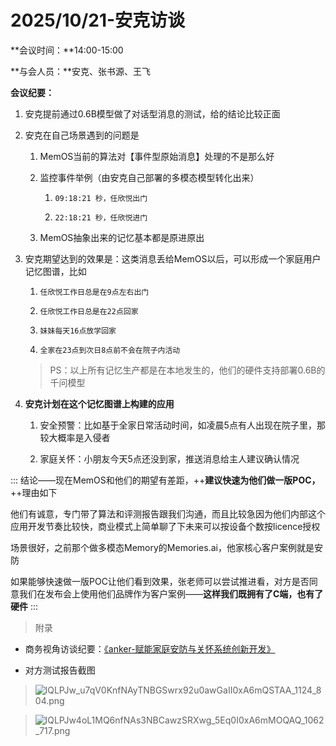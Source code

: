 # 2025/10/21-安克访谈

**会议时间：**14:00-15:00

**与会人员：**安克、张书源、王飞

**会议纪要：**

1.  安克提前通过0.6B模型做了对话型消息的测试，给的结论比较正面
    
2.  安克在自己场景遇到的问题是
    
    1.  MemOS当前的算法对【事件型原始消息】处理的不是那么好
        
    2.  监控事件举例（由安克自己部署的多模态模型转化出来）
        
        1.  `09:18:21 秒，任欣悦出门`
            
        2.  `22:18:21 秒，任欣悦进门`
            
    3.  MemOS抽象出来的记忆基本都是原进原出
        
    
3.  安克期望达到的效果是：这类消息丢给MemOS以后，可以形成一个家庭用户记忆图谱，比如
    
    1.  `任欣悦工作日总是在9点左右出门`
        
    2.  `任欣悦工作日总是在22点回家`
        
    3.  `妹妹每天16点放学回家`
        
    4.  `全家在23点到次日8点前不会在院子内活动`
        
    
    > PS：以上所有记忆生产都是在本地发生的，他们的硬件支持部署0.6B的千问模型
    
4.  **安克计划在这个记忆图谱上构建的应用**
    
    1.  安全预警：比如基于全家日常活动时间，如凌晨5点有人出现在院子里，那较大概率是入侵者
        
    2.  家庭关怀：小朋友今天5点还没到家，推送消息给主人建议确认情况
        

:::
结论——现在MemOS和他们的期望有差距，++**建议快速为他们做一版POC，**++理由如下

他们有诚意，专门带了算法和评测报告跟我们沟通，而且比较急因为他们内部这个应用开发节奏比较快，商业模式上简单聊了下未来可以按设备个数按licence授权

场景很好，之前那个做多模态Memory的Memories.ai，他家核心客户案例就是安防

如果能够快速做一版POC让他们看到效果，张老师可以尝试推进看，对方是否同意我们在发布会上使用他们品牌作为客户案例——**这样我们既拥有了C端，也有了硬件**
:::

> 附录

*   商务视角访谈纪要：[《anker-赋能家庭安防与关怀系统创新开发》](https://alidocs.dingtalk.com/i/nodes/G53mjyd80pZByQAZTbYwerlz86zbX04v)
    
*   对方测试报告截图
    

> ![lQLPJw_u7qV0KnfNAyTNBGSwrx92u0awGaII0xA6mQSTAA_1124_804.png](https://alidocs.oss-cn-zhangjiakou.aliyuncs.com/res/r4mlQ5b4r3eAXlxo/img/28d98037-7258-444f-8fe4-a82a628dcbf1.png)

> ![lQLPJw4oL1MQ6nfNAs3NBCawzSRXwg_5Eq0I0xA6mMOQAQ_1062_717.png](https://alidocs.oss-cn-zhangjiakou.aliyuncs.com/res/r4mlQ5b4r3eAXlxo/img/9df2fe06-c457-4de2-bbf8-f8031ea1e976.png)